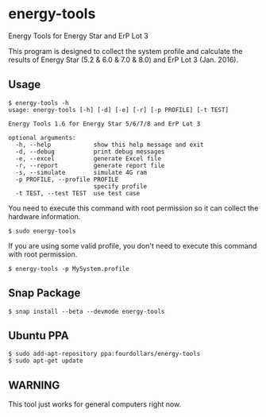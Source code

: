 # energy-tools
Energy Tools for Energy Star and ErP Lot 3

This program is designed to collect the system profile and calculate the results of Energy Star (5.2 & 6.0 & 7.0 & 8.0) and ErP Lot 3 (Jan. 2016).

## Usage
```
$ energy-tools -h
usage: energy-tools [-h] [-d] [-e] [-r] [-p PROFILE] [-t TEST]

Energy Tools 1.6 for Energy Star 5/6/7/8 and ErP Lot 3

optional arguments:
  -h, --help            show this help message and exit
  -d, --debug           print debug messages
  -e, --excel           generate Excel file
  -r, --report          generate report file
  -s, --simulate        simulate 4G ram
  -p PROFILE, --profile PROFILE
                        specify profile
  -t TEST, --test TEST  use test case
```

You need to execute this command with root permission so it can collect the hardware information.

`$ sudo energy-tools`

If you are using some valid profile, you don't need to execute this command with root permission.

`$ energy-tools -p MySystem.profile`

## Snap Package
`$ snap install --beta --devmode energy-tools`

## Ubuntu PPA
```
$ sudo add-apt-repository ppa:fourdollars/energy-tools
$ sudo apt-get update
```

## WARNING

This tool just works for general computers right now.
